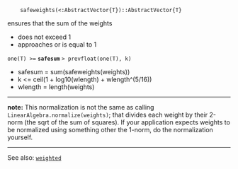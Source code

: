 ```
    safeweights(<:AbstractVector{T})::AbstractVector{T}
```
ensures that the sum of the weights
- does not exceed 1
- approaches or is equal to 1

`one(T) >=` __`safesum`__ `> prevfloat(one(T), k)`
- safesum = sum(safeweights(weights))
- k <= ceil(1 + log10(wlength) + wlength^(5/16))
- wlength = length(weights)

----

__note:__ This normalization is not the same as calling
`LinearAlgebra.normalize(weights)`; that divides
each weight by their 2-norm (the sqrt of the sum of squares).
If your application expects weights to be normalized using
something other the 1-norm, do the normalization yourself.

----

See also: [`weighted`](weighted.md)
